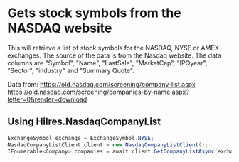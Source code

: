 # Gets stock symbols from the NASDAQ website

This will retrieve a list of stock symbols for the NASDAQ, NYSE or AMEX exchanges.  The source of the data is from the Nasdaq website.  The data columns are "Symbol", "Name", "LastSale", "MarketCap", "IPOyear", "Sector", "industry" and "Summary Quote".

Data from: https://old.nasdaq.com/screening/company-list.aspx
https://old.nasdaq.com/screening/companies-by-name.aspx?letter=0&render=download

## Using Hilres.NasdaqCompanyList

```csharp
ExchangeSymbol exchange = ExchangeSymbol.NYSE;
NasdaqCompanyListClient client = new NasdaqCompanyListClient();
IEnumerable<Company> companies = await client.GetCompanyListAsync(exchange);
```
